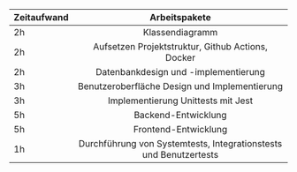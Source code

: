 | Zeitaufwand |                           Arbeitspakete                           |
|:------------|:-----------------------------------------------------------------:|
| 2h          |                          Klassendiagramm                          |
| 2h          |         Aufsetzen Projektstruktur, Github Actions, Docker         |
| 2h          |               Datenbankdesign und -implementierung                |
| 3h          |           Benutzeroberfläche Design und Implementierung           |
| 3h          |                Implementierung Unittests mit Jest                 |
| 5h          |                        Backend-Entwicklung                        |
| 5h          |                       Frontend-Entwicklung                        |
| 1h          | Durchführung von Systemtests, Integrationstests und Benutzertests |




